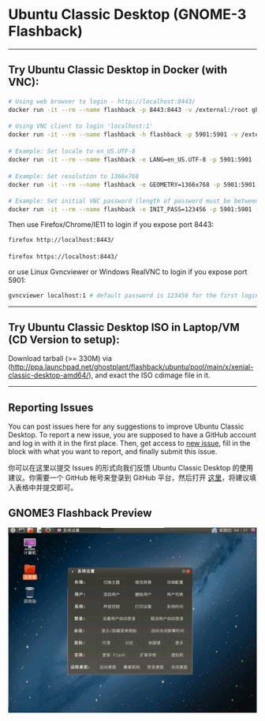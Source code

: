 # Ubuntu Classic Desktop (GNOME-3 Flashback)

------------------------------------------

## Try Ubuntu Classic Desktop in Docker (with VNC):

```sh
# Using web browser to login - http://localhost:8443/
docker run -it --rm --name flashback -p 8443:8443 -v /external:/root ghostplant/flashback

# Using VNC client to login 'localhost:1'
docker run -it --rm --name flashback -h flashback -p 5901:5901 -v /external:/root ghostplant/flashback

# Example: Set locale to en_US.UTF-8
docker run -it --rm --name flashback -e LANG=en_US.UTF-8 -p 5901:5901 -v /external:/root ghostplant/flashback

# Example: Set resolution to 1366x768
docker run -it --rm --name flashback -e GEOMETRY=1366x768 -p 5901:5901 -v /external:/root ghostplant/flashback

# Example: Set initial VNC password (length of password must be between 6 to 8). If ~/.vnc/passwd already exists, manual INIT_PASS won't take effect.
docker run -it --rm --name flashback -e INIT_PASS=123456 -p 5901:5901 -v /external:/root ghostplant/flashback
```

Then use Firefox/Chrome/IE11 to login if you expose port 8443:

```sh
firefox http://localhost:8443/

firefox https://localhost:8443/
```

or use Linux Gvncviewer or Windows RealVNC to login if you expose port 5901:

```sh
gvncviewer localhost:1 # default password is 123456 for the first login, using 'vncpasswd' to change it
```
------------------------------------------

## Try Ubuntu Classic Desktop ISO in Laptop/VM (CD Version to setup):

Download tarball (>= 330M) via (http://ppa.launchpad.net/ghostplant/flashback/ubuntu/pool/main/x/xenial-classic-desktop-amd64/), and exact the ISO cdimage file in it.

------------------------------------------

## Reporting Issues

You can post issues here for any suggestions to improve Ubuntu Classic Desktop. To report a new issue, you are supposed to have a GitHub account and log in with it in the first place. Then, get access to [new issue](https://github.com/ghostplant/ubuntu-classic/issues/new), fill in the block with what you want to report, and finally submit this issue.

你可以在这里以提交 Issues 的形式向我们反馈 Ubuntu Classic Desktop 的使用建议。你需要一个 GitHub 帐号来登录到 GitHub 平台，然后打开 [这里](https://github.com/ghostplant/ubuntu-classic/issues/new)，将建议填入表格中并提交即可。

## GNOME3 Flashback Preview

![Flashback Logo](img-flashback.png "Desktop")

